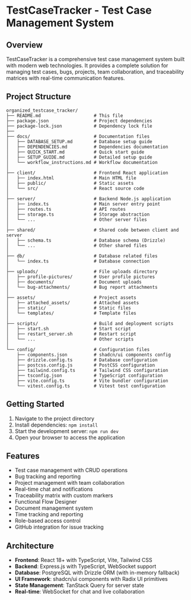 # TestCaseTracker - Test Case Management System

## Overview

TestCaseTracker is a comprehensive test case management system built with modern web technologies. It provides a complete solution for managing test cases, bugs, projects, team collaboration, and traceability matrices with real-time communication features.

## Project Structure

```
organized_testcase_tracker/
├── README.md                    # This file
├── package.json                 # Project dependencies
├── package-lock.json            # Dependency lock file
├── 
├── docs/                        # Documentation files
│   ├── DATABASE_SETUP.md        # Database setup guide
│   ├── DEPENDENCIES.md          # Dependencies documentation
│   ├── QUICK_START.md           # Quick start guide
│   ├── SETUP_GUIDE.md           # Detailed setup guide
│   └── workflow_instructions.md # Workflow documentation
│
├── client/                      # Frontend React application
│   ├── index.html               # Main HTML file
│   ├── public/                  # Static assets
│   └── src/                     # React source code
│
├── server/                      # Backend Node.js application
│   ├── index.ts                 # Main server entry point
│   ├── routes.ts                # API routes
│   ├── storage.ts               # Storage abstraction
│   └── ...                      # Other server files
│
├── shared/                      # Shared code between client and server
│   ├── schema.ts                # Database schema (Drizzle)
│   └── ...                      # Other shared files
│
├── db/                          # Database related files
│   └── index.ts                 # Database connection
│
├── uploads/                     # File uploads directory
│   ├── profile-pictures/        # User profile pictures
│   ├── documents/               # Document uploads
│   └── bug-attachments/         # Bug report attachments
│
├── assets/                      # Project assets
│   ├── attached_assets/         # Attached assets
│   ├── static/                  # Static files
│   └── templates/               # Template files
│
├── scripts/                     # Build and deployment scripts
│   ├── start.sh                 # Start script
│   ├── restart_server.sh        # Restart script
│   └── ...                      # Other scripts
│
└── config/                      # Configuration files
    ├── components.json          # shadcn/ui components config
    ├── drizzle.config.ts        # Database configuration
    ├── postcss.config.js        # PostCSS configuration
    ├── tailwind.config.ts       # Tailwind CSS configuration
    ├── tsconfig.json            # TypeScript configuration
    ├── vite.config.ts           # Vite bundler configuration
    └── vitest.config.ts         # Vitest test configuration
```

## Getting Started

1. Navigate to the project directory
2. Install dependencies: `npm install`
3. Start the development server: `npm run dev`
4. Open your browser to access the application

## Features

- Test case management with CRUD operations
- Bug tracking and reporting
- Project management with team collaboration
- Real-time chat and notifications
- Traceability matrix with custom markers
- Functional Flow Designer
- Document management system
- Time tracking and reporting
- Role-based access control
- GitHub integration for issue tracking

## Architecture

- **Frontend**: React 18+ with TypeScript, Vite, Tailwind CSS
- **Backend**: Express.js with TypeScript, WebSocket support
- **Database**: PostgreSQL with Drizzle ORM (with in-memory fallback)
- **UI Framework**: shadcn/ui components with Radix UI primitives
- **State Management**: TanStack Query for server state
- **Real-time**: WebSocket for chat and live collaboration